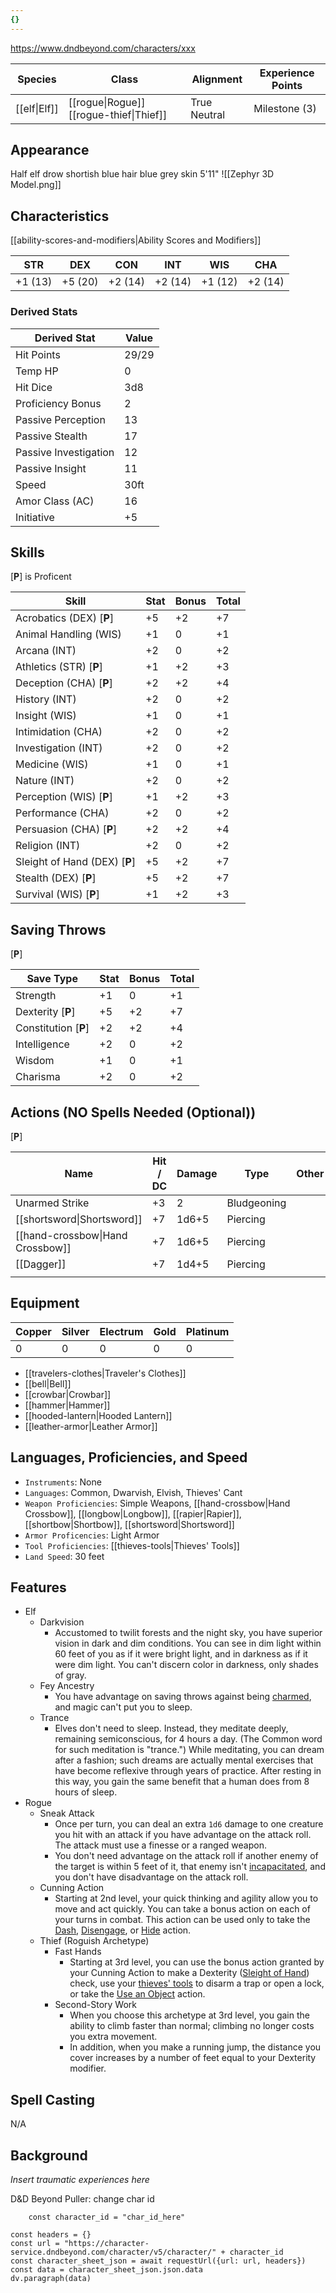 ```yaml
---
{}
---
```

https://www.dndbeyond.com/characters/xxx

| Species      | Class                                   | Alignment    | Experience Points |
| ------------ | --------------------------------------- | ------------ | ----------------- |
| [[elf\|Elf]] | [[rogue\|Rogue]] [[rogue-thief\|Thief]] | True Neutral | Milestone (3)     |
## Appearance

Half elf drow
shortish blue hair
blue grey skin
5'11"
![[Zephyr 3D Model.png]]
## Characteristics
[[ability-scores-and-modifiers|Ability Scores and Modifiers]]

| STR     | DEX     | CON     | INT     | WIS     | CHA     |
| ------- | ------- | ------- | ------- | ------- | ------- |
| +1 (13) | +5 (20) | +2 (14) | +2 (14) | +1 (12) | +2 (14) |

### Derived Stats

| Derived Stat          | Value |
| --------------------- | ----- |
| Hit Points            | 29/29 |
| Temp HP               | 0     |
| Hit Dice              | 3d8   |
| Proficiency Bonus     | 2     |
| Passive Perception    | 13    |
| Passive Stealth       | 17    |
| Passive Investigation | 12    |
| Passive Insight       | 11    |
| Speed                 | 30ft  |
| Amor Class (AC)       | 16    |
| Initiative            | +5    |

## Skills
[**P**] is Proficent

| Skill                         | Stat | Bonus | Total |
| ----------------------------- | ---- | ----- | ----- |
| Acrobatics (DEX) [**P**]      | +5   | +2    | +7    |
| Animal Handling (WIS)         | +1   | 0     | +1    |
| Arcana (INT)                  | +2   | 0     | +2    |
| Athletics (STR) [**P**]       | +1   | +2    | +3    |
| Deception (CHA) [**P**]       | +2   | +2    | +4    |
| History (INT)                 | +2   | 0     | +2    |
| Insight (WIS)                 | +1   | 0     | +1    |
| Intimidation (CHA)            | +2   | 0     | +2    |
| Investigation (INT)           | +2   | 0     | +2    |
| Medicine (WIS)                | +1   | 0     | +1    |
| Nature (INT)                  | +2   | 0     | +2    |
| Perception (WIS) [**P**]      | +1   | +2    | +3    |
| Performance (CHA)             | +2   | 0     | +2    |
| Persuasion (CHA) [**P**]      | +2   | +2    | +4    |
| Religion (INT)                | +2   | 0     | +2    |
| Sleight of Hand (DEX) [**P**] | +5   | +2    | +7    |
| Stealth (DEX) [**P**]         | +5   | +2    | +7    |
| Survival (WIS) [**P**]        | +1   | +2    | +3    |

## Saving Throws
[**P**]

| Save Type            | Stat | Bonus | Total |
| -------------------- | ---- | ----- | ----- |
| Strength             | +1   | 0     | +1    |
| Dexterity [**P**]    | +5   | +2    | +7    |
| Constitution [**P**] | +2   | +2    | +4    |
| Intelligence         | +2   | 0     | +2    |
| Wisdom               | +1   | 0     | +1    |
| Charisma             | +2   | 0     | +2    |

## Actions (NO Spells Needed (Optional))
[**P**]

| Name                             | Hit / DC | Damage | Type        | Other |
| -------------------------------- | -------- | ------ | ----------- | ----- |
| Unarmed Strike                   | +3       | 2      | Bludgeoning |       |
| [[shortsword\|Shortsword]]       | +7       | 1d6+5  | Piercing    |       |
| [[hand-crossbow\|Hand Crossbow]] | +7       | 1d6+5  | Piercing    |       |
| [[Dagger]]                       | +7       | 1d4+5  | Piercing    |       |
|                                  |          |        |             |       |

## Equipment

| Copper | Silver | Electrum | Gold | Platinum |
| ------ | ------ | -------- | ---- | -------- |
| 0      | 0      | 0        | 0    | 0        |

* [[travelers-clothes|Traveler's Clothes]]
* [[bell|Bell]]
* [[crowbar|Crowbar]]
* [[hammer|Hammer]]
* [[hooded-lantern|Hooded Lantern]]
* [[leather-armor|Leather Armor]]

## Languages, Proficiencies, and Speed

* `Instruments`: None
* `Languages`: Common, Dwarvish, Elvish, Thieves' Cant
* `Weapon Proficiencies`: Simple Weapons, [[hand-crossbow|Hand Crossbow]], [[longbow|Longbow]], [[rapier|Rapier]], [[shortbow|Shortbow]], [[shortsword|Shortsword]]
* `Armor Proficencies`: Light Armor
* `Tool Proficiencies`: [[thieves-tools|Thieves' Tools]]
* `Land Speed`: 30 feet

## Features

* Elf
	* Darkvision
		* Accustomed to twilit forests and the night sky, you have superior vision in dark and dim conditions. You can see in dim light within 60 feet of you as if it were bright light, and in darkness as if it were dim light. You can't discern color in darkness, only shades of gray.
	* Fey Ancestry
		* You have advantage on saving throws against being [charmed](rules/conditions.md#charmed), and magic can't put you to sleep.
	* Trance
		* Elves don't need to sleep. Instead, they meditate deeply, remaining semiconscious, for 4 hours a day. (The Common word for such meditation is "trance.") While meditating, you can dream after a fashion; such dreams are actually mental exercises that have become reflexive through years of practice. After resting in this way, you gain the same benefit that a human does from 8 hours of sleep.
* Rogue
	* Sneak Attack
		* Once per turn, you can deal an extra `1d6` damage to one creature you hit with an attack if you have advantage on the attack roll. The attack must use a finesse or a ranged weapon.
		* You don't need advantage on the attack roll if another enemy of the target is within 5 feet of it, that enemy isn't [incapacitated](rules/conditions.md#incapacitated), and you don't have disadvantage on the attack roll.
	* Cunning Action
		* Starting at 2nd level, your quick thinking and agility allow you to move and act quickly. You can take a bonus action on each of your turns in combat. This action can be used only to take the [Dash](actions.md#Dash), [Disengage](actions.md#Disengage), or [Hide](actions.md#Hide) action.
	* Thief (Roguish Archetype)
		* Fast Hands
			* Starting at 3rd level, you can use the bonus action granted by your Cunning Action to make a Dexterity ([Sleight of Hand](rules/skills.md#Sleight%20of%20Hand)) check, use your [thieves' tools](compendium/items/thieves-tools.md) to disarm a trap or open a lock, or take the [Use an Object](actions.md#Use%20an%20Object) action.
		* Second-Story Work
			* When you choose this archetype at 3rd level, you gain the ability to climb faster than normal; climbing no longer costs you extra movement.
			* In addition, when you make a running jump, the distance you cover increases by a number of feet equal to your Dexterity modifier.

## Spell Casting
N/A

## Background

*Insert traumatic experiences here*


D&D Beyond Puller: change char id
```dataviewjs
	const character_id = "char_id_here"

const headers = {}
const url = "https://character-service.dndbeyond.com/character/v5/character/" + character_id
const character_sheet_json = await requestUrl({url: url, headers})
const data = character_sheet_json.json.data
dv.paragraph(data)
```
